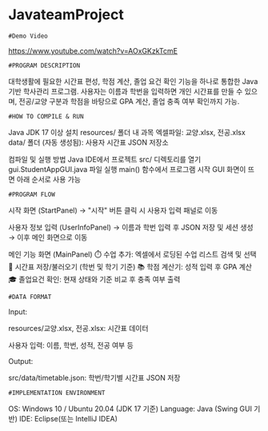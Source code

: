 # JavateamProject
<code>#Demo Video</code>

https://www.youtube.com/watch?v=AOxGKzkTcmE

<code>#PROGRAM DESCRIPTION</code>

대학생활에 필요한 시간표 편성, 학점 계산, 졸업 요건 확인 기능을 하나로 통합한 Java 기반 학사관리 프로그램.
사용자는 이름과 학번을 입력하면 개인 시간표를 만들 수 있으며, 전공/교양 구분과 학점을 바탕으로 GPA 계산, 졸업 충족 여부 확인까지 가능.

<code>#HOW TO COMPILE & RUN</code>

Java JDK 17 이상 설치
resources/ 폴더 내 과목 엑셀파일: 교양.xlsx, 전공.xlsx
data/ 폴더 (자동 생성됨): 사용자 시간표 JSON 저장소

컴파일 및 실행 방법
Java IDE에서 프로젝트 src/ 디렉토리를 열기
gui.StudentAppGUI.java 파일 실행
main() 함수에서 프로그램 시작
GUI 화면이 뜨면 아래 순서로 사용 가능

<code>#PROGRAM FLOW</code>

시작 화면 (StartPanel)
→ "시작" 버튼 클릭 시 사용자 입력 패널로 이동

사용자 정보 입력 (UserInfoPanel)
→ 이름과 학번 입력 후 JSON 저장 및 세션 생성
→ 이후 메인 화면으로 이동

메인 기능 화면 (MainPanel)
⏱️ 수업 추가: 엑셀에서 로딩된 수업 리스트 검색 및 선택
💾 시간표 저장/불러오기 (학번 및 학기 기준)
📚 학점 계산기: 성적 입력 후 GPA 계산
🎓 졸업요건 확인: 현재 상태와 기준 비교 후 충족 여부 출력

<code>#DATA FORMAT</code>

Input:

resources/교양.xlsx, 전공.xlsx: 시간표 데이터

사용자 입력: 이름, 학번, 성적, 전공 여부 등

Output:

src/data/timetable.json: 학번/학기별 시간표 JSON 저장

<code>#IMPLEMENTATION ENVIRONMENT</code>

OS: Windows 10 / Ubuntu 20.04 (JDK 17 기준)
Language: Java (Swing GUI 기반)
IDE: Eclipse(또는 IntelliJ IDEA)

